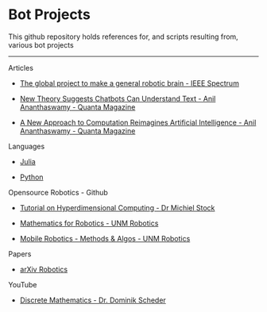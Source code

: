 # Bot Projects
This github repository holds references for, and scripts resulting from, various bot projects

- - - -

Articles

* [The global project to make a general robotic brain - IEEE Spectrum](https://spectrum.ieee.org/global-robotic-brain)

* [New Theory Suggests Chatbots Can Understand Text - Anil Ananthaswamy - Quanta Magazine](https://www.quantamagazine.org/new-theory-suggests-chatbots-can-understand-text-20240122/)

* [A New Approach to Computation Reimagines Artificial Intelligence - Anil Ananthaswamy - Quanta Magazine](https://www.quantamagazine.org/a-new-approach-to-computation-reimagines-artificial-intelligence-20230413/)

Languages

* [Julia](https://julialang.org)

* [Python](https://www.python.org)

Opensource Robotics - Github

* [Tutorial on Hyperdimensional Computing - Dr Michiel Stock](https://michielstock.github.io/posts/2022/2022-10-04-HDVtutorial/)

* [Mathematics for Robotics - UNM Robotics](https://github.com/michiganrobotics/rob501)

* [Mobile Robotics - Methods & Algos - UNM Robotics](https://github.com/UMich-CURLY-teaching/UMich-ROB-530-public)

Papers

* [arXiv Robotics](https://arxiv.org/list/cs.RO/recent)

YouTube

* [Discrete Mathematics - Dr. Dominik Scheder](https://youtu.be/UwYJUKVc-Hs?si=xkbkGUcGnyH2cXFo)
